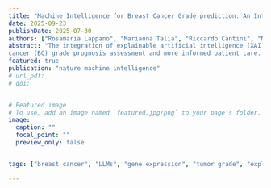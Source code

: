 ```yaml
---
title: "Machine Intelligence for Breast Cancer Grade prediction: An Interpretable LLM-Augmented Gene Expression Analysis"
date: 2025-09-23
publishDate: 2025-07-30
authors: ["Rosamaria Lappano", "Marianna Talia", "Riccardo Cantini", "Nicola Gabriele", "Paolo Trunfio", "Fabrizio Marozzo", "Loris Belcastro", "Francesco Conforti", "Maria Raffaella Ambrosio", "Marcello Maggiolini", "Domenico Talia"]
abstract: "The integration of explainable artificial intelligence (XAI) and large language models (LLMs) applied to publicly available cancer patient data offers a transformative opportunity in clinical settings. By enabling the extraction of predictive patterns from omics data and translating them into interpretable reports, we support breast
cancer (BC) grade prognosis assessment and more informed patient care. Addressing the challenge of interobserver variability in histological tumor grading, a key BC prognostic indicator, we introduce a framework that leverages transcriptomic data to predict histological grade in estrogen receptor-positive/HER2-negative BC patients. This data-driven tool holds promises for improving diagnostic accuracy and guiding clinical decision-making. Furthermore, by combining XAI with LLM-driven grade reporting, we generate clinically relevant outputs in articulated stakeholder-specific language that meet the different informational needs of clinicians and patients. This approach enables actionable insights for clinicians while empowering patients with personalized information, thereby supporting informed and patient-centered decision-making in oncology care."
featured: true
publication: "nature machine intelligence"
# url_pdf:
# doi:


# Featured image
# To use, add an image named `featured.jpg/png` to your page's folder. 
image:
  caption: ""
  focal_point: ""
  preview_only: false


tags: ["breast cancer", "LLMs", "gene expression", "tumor grade", "explainable AI"]

---
```

